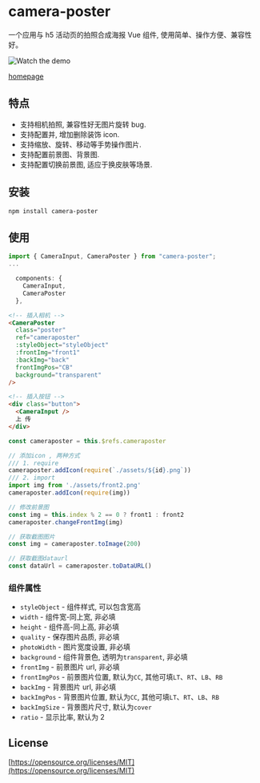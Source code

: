 # camera-poster

一个应用与 h5 活动页的拍照合成海报 Vue 组件, 使用简单、操作方便、兼容性好。

![Watch the demo](https://github.com/adajuly/adajuly.github.io/blob/main/assets/demo.gif?raw=true)

[homepage](https://adajuly.github.io/camera-poster/)

## 特点

- 支持相机拍照, 兼容性好无图片旋转 bug.
- 支持配置并, 增加删除装饰 icon.
- 支持缩放、旋转、移动等手势操作图片.
- 支持配置前景图、背景图.
- 支持配置切换前景图, 适应于换皮肤等场景.

## 安装

```shell
npm install camera-poster
```

## 使用

```javascript
import { CameraInput, CameraPoster } from "camera-poster";
...

  components: {
    CameraInput,
    CameraPoster
  },
```

```html
<!-- 插入相机 -->
<CameraPoster
  class="poster"
  ref="cameraposter"
  :styleObject="styleObject"
  :frontImg="front1"
  :backImg="back"
  frontImgPos="CB"
  background="transparent"
/>

<!-- 插入按钮 -->
<div class="button">
  <CameraInput />
  上 传
</div>
```

```javascript
const cameraposter = this.$refs.cameraposter

// 添加icon , 两种方式
/// 1. require
cameraposter.addIcon(require(`./assets/${id}.png`))
/// 2. import
import img from './assets/front2.png'
cameraposter.addIcon(require(img))

// 修改前景图
const img = this.index % 2 == 0 ? front1 : front2
cameraposter.changeFrontImg(img)

// 获取截图图片
const img = cameraposter.toImage(200)

// 获取截图dataurl
const dataUrl = cameraposter.toDataURL()
```

### 组件属性

- `styleObject` - 组件样式, 可以包含宽高
- `width` - 组件宽-同上宽, 非必填
- `height` - 组件高-同上高, 非必填
- `quality` - 保存图片品质, 非必填
- `photoWidth` - 图片宽度设置, 非必填
- `background` - 组件背景色, 透明为`transparent`, 非必填
- `frontImg` - 前景图片 url, 非必填
- `frontImgPos` - 前景图片位置, 默认为`CC`, 其他可填`LT`、`RT`、`LB`、`RB`
- `backImg` - 背景图片 url, 非必填
- `backImgPos` - 背景图片位置, 默认为`CC`, 其他可填`LT`、`RT`、`LB`、`RB`
- `backImgSize` - 背景图片尺寸, 默认为`cover`
- `ratio` - 显示比率, 默认为 2

## License

[https://opensource.org/licenses/MIT](https://opensource.org/licenses/MIT)
